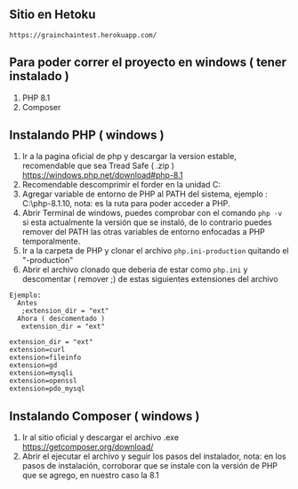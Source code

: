 ## Sitio en Hetoku
    https://grainchaintest.herokuapp.com/

## Para poder correr el proyecto en windows ( tener instalado )
1. PHP 8.1 
2. Composer

## Instalando PHP ( windows )
1. Ir a la pagina oficial de php y descargar la version estable, recomendable que sea Tread Safe ( .zip )  https://windows.php.net/download#php-8.1
2. Recomendable descomprimir el forder en la unidad C:
3. Agregar variable de entorno de PHP al PATH del sistema, ejemplo : C:\php-8.1.10, nota: es la ruta para poder acceder a PHP.
4. Abrir Terminal de windows, puedes comprobar con el comando `php -v` si esta actualmente la versión que se instaló, de lo contrario puedes remover del PATH las otras variables de entorno enfocadas a PHP temporalmente.
5. Ir a la carpeta de PHP y clonar el archivo `php.ini-production` quitando el "-production"
6. Abrir el archivo clonado que deberia de estar como `php.ini` y descomentar ( remover ;) de estas siguientes extensiones del archivo
 ``` 
 Ejemplo: 
   Antes
    ;extension_dir = "ext" 
   Ahora ( descomentado )
    extension_dir = "ext" 
 
 extension_dir = "ext" 
 extension=curl
 extension=fileinfo
 extension=gd
 extension=mysqli
 extension=openssl
 extension=pdo_mysql
  ```
## Instalando Composer ( windows )
1. Ir al sitio oficial y descargar el archivo .exe  https://getcomposer.org/download/
2. Abrir el ejecutar el archivo y seguir los pasos del instalador, nota: en los pasos de instalación, corroborar que se instale con la versión de PHP que se agrego, en nuestro caso la 8.1
